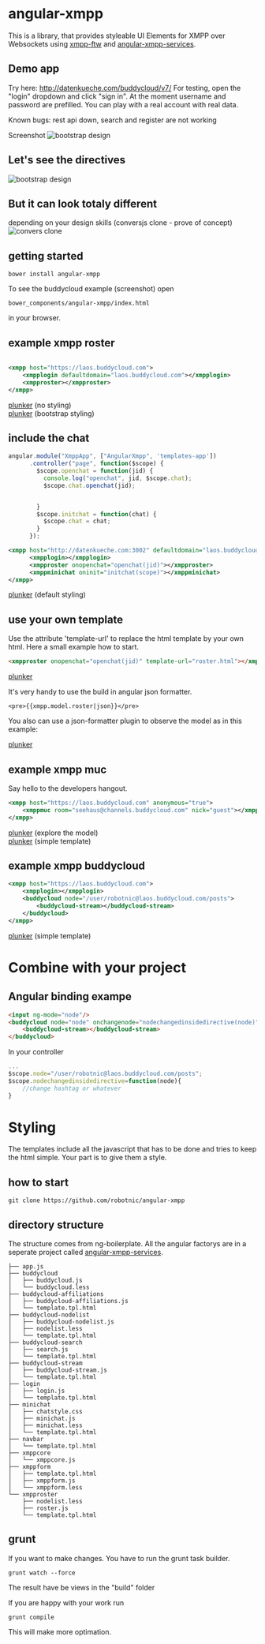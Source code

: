 # angular-xmpp

This is a library, that provides styleable UI Elements for XMPP over Websockets using [xmpp-ftw](https://xmpp-ftw.jit.su/) and [angular-xmpp-services](https://github.com/robotnic/angular-xmpp-services/).


## Demo app

Try here:  http://datenkueche.com/buddycloud/v7/ For testing, open the "login" dropdown and click "sign in". At the moment username and password are prefilled. You can play with a real account with real data. 

Known bugs: rest api down, search and register are not working

Screenshot
![bootstrap design](https://raw.githubusercontent.com/robotnic/angular-xmpp-services/master/src/assets/docimg/bootstrap.png)

## Let's see the directives
![bootstrap design](https://raw.githubusercontent.com/robotnic/angular-xmpp-services/itemtree/src/assets/docimg/bootstrap-annotated.png)

## But it can look totaly different
depending on your design skills (conversjs clone - prove of concept)
![convers clone](https://raw.githubusercontent.com/robotnic/angular-converse/master/screenshots/beta.png)

## getting started

```
bower install angular-xmpp
```

To see the buddycloud example (screenshot) open 
```
bower_components/angular-xmpp/index.html
```
in your browser.

## example xmpp roster
```xml

<xmpp host="https://laos.buddycloud.com">
    <xmpplogin defaultdomain="laos.buddycloud.com"></xmpplogin>
    <xmpproster></xmpproster>
</xmpp>

```
<a href="http://plnkr.co/edit/YqreohdItO3zvohoeCOI?p=preview" target="_blank">plunker</a> (no styling)<br/>
<a href="http://plnkr.co/edit/uaX29I7DH7DTuZMRA4V5?p=preview" target="_blank">plunker</a> (bootstrap styling)

## include the chat

```javascript
angular.module("XmppApp", ["AngularXmpp", 'templates-app'])
      .controller("page", function($scope) {
        $scope.openchat = function(jid) {
          console.log("openchat", jid, $scope.chat);
          $scope.chat.openchat(jid);


        }
        $scope.initchat = function(chat) {
          $scope.chat = chat;
        }
      });
```

```xml
<xmpp host="http://datenkueche.com:3002" defaultdomain="laos.buddycloud.com">
      <xmpplogin></xmpplogin>
      <xmpproster onopenchat="openchat(jid)"></xmpproster>
      <xmppminichat oninit="initchat(scope)"></xmppminichat>
</xmpp>
```


<a href="http://plnkr.co/edit/0NZGDmfBPDDXYAEXlezV?p=preview" target="_blank">plunker</a> (default styling)

## use your own template

Use the attribute 'template-url' to replace the html template by your own html.
Here a small example how to start. 

```html
<xmpproster onopenchat="openchat(jid)" template-url="roster.html"></xmpproster>
```

<a href="http://plnkr.co/edit/wVWXVn3HJNnG77kLrzyc?p=preview" target="_blank">plunker</a>

It's very handy to use the build in angular json formatter.
```
<pre>{{xmpp.model.roster|json}}</pre>
```

You also can use a json-formatter plugin to observe the model as in this example:

<a href="http://plnkr.co/edit/W8jIj1d00Wh30UYGrKuh?p=preview" target="_blank">plunker</a>

## example xmpp muc
Say hello to the developers hangout.
```xml
<xmpp host="https://laos.buddycloud.com" anonymous="true">
    <xmppmuc room="seehaus@channels.buddycloud.com" nick="guest"></xmppmuc>
</xmpp>

```
<a href="http://plnkr.co/edit/WcWrUoylvdaODTBlKJht?p=preview">plunker</a> (explore the model)<br/>
<a href="http://plnkr.co/edit/TL8RBheavGbu7xodAPED?p=preview" target="_blank">plunker</a> (simple template)

## example xmpp buddycloud

```xml
<xmpp host="https://laos.buddycloud.com">
    <xmpplogin></xmpplogin>
    <buddycloud node="/user/robotnic@laos.buddycloud.com/posts">
        <buddycloud-stream></buddycloud-stream>
    </buddycloud>
</xmpp>

```

<a href="http://plnkr.co/edit/qd7tIpQT2zvuhE9wsMbP?p=preview" target="_blank">plunker</a> (simple template)


# Combine with your project

## Angular binding exampe
```html
<input ng-mode="node"/>
<buddycloud node="node" onchangenode="nodechangedinsidedirective(node)">
    <buddycloud-stream></buddycloud-stream>
</buddycloud>
```

In your controller
```javascript
...
$scope.node="/user/robotnic@laos.buddycloud.com/posts";
$scope.nodechangedinsidedirective=function(node){
    //change hashtag or whatever
}

```

# Styling

The templates include all the javascript that has to be done and tries to keep the html simple.
Your part is to give them a style.

## how to start

```
git clone https://github.com/robotnic/angular-xmpp
```

## directory structure

The structure comes from ng-boilerplate. All the angular factorys are in a seperate project called [angular-xmpp-services](https://github.com/robotnic/angular-xmpp-services/).


```
├── app.js
├── buddycloud
│   ├── buddycloud.js
│   └── buddycloud.less
├── buddycloud-affiliations
│   ├── buddycloud-affiliations.js
│   └── template.tpl.html
├── buddycloud-nodelist
│   ├── buddycloud-nodelist.js
│   ├── nodelist.less
│   └── template.tpl.html
├── buddycloud-search
│   ├── search.js
│   └── template.tpl.html
├── buddycloud-stream
│   ├── buddycloud-stream.js
│   └── template.tpl.html
├── login
│   ├── login.js
│   └── template.tpl.html
├── minichat
│   ├── chatstyle.css
│   ├── minichat.js
│   ├── minichat.less
│   └── template.tpl.html
├── navbar
│   └── template.tpl.html
├── xmppcore
│   └── xmppcore.js
├── xmppform
│   ├── template.tpl.html
│   ├── xmppform.js
│   └── xmppform.less
└── xmpproster
    ├── nodelist.less
    ├── roster.js
    └── template.tpl.html

```



## grunt

If you want to make changes. You have to run the grunt task builder.

```command
grunt watch --force
```
The result have be views in the "build" folder


If you are happy with your work run 
```command
grunt compile
```
This will make more optimation.


















